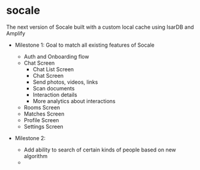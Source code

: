 # socale

The next version of Socale built with a custom local cache using IsarDB and Amplify

- Milestone 1: Goal to match all existing features of Socale

    - Auth and Onboarding flow
    - Chat Screen
        - Chat List Screen
        - Chat Screen
        - Send photos, videos, links
        - Scan documents
        - Interaction details
        - More analytics about interactions
    - Rooms Screen
    - Matches Screen
    - Profile Screen
    - Settings Screen

- Milestone 2:
    - Add ability to search of certain kinds of people based on new algorithm
    - 
